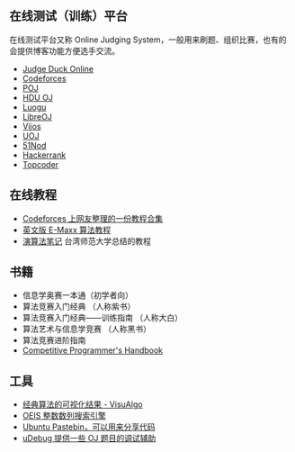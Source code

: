 ## 在线测试（训练）平台

在线测试平台又称 Online Judging System，一般用来刷题、组织比赛，也有的会提供博客功能方便选手交流。

- [Judge Duck Online](https://judge-duck.online/)
- [Codeforces](https://codeforces.com)
- [POJ](http://poj.org)
- [HDU OJ](http://acm.hdu.edu.cn)
- [Luogu](http://luogu.org)
- [LibreOJ](https://loj.ac)
- [Vijos](https://vijos.org)
- [UOJ](http://uoj.ac)
- [51Nod](https://www.51nod.com)
- [Hackerrank](https://www.hackerrank.com/)
- [Topcoder](https://www.topcoder.com/)

## 在线教程

- [Codeforces 上网友整理的一份教程合集](http://codeforces.com/blog/entry/57282)
- [英文版 E-Maxx 算法教程](https://cp-algorithms.com/)
- [演算法笔记](http://www.csie.ntnu.edu.tw/~u91029/) 台湾师范大学总结的教程

## 书籍

- 信息学奥赛一本通（初学者向）
- 算法竞赛入门经典 （人称紫书）
- 算法竞赛入门经典——训练指南 （人称大白）
- 算法艺术与信息学竞赛 （人称黑书）
- 算法竞赛进阶指南
- [Competitive Programmer's Handbook](https://cses.fi/book/index.html)

## 工具

- [经典算法的可视化结果 - VisuAlgo](https://visualgo.net/en)
- [OEIS 整数数列搜索引擎](https://oeis.org)
- [Ubuntu Pastebin，可以用来分享代码](https://paste.ubuntu.com)
- [uDebug 提供一些 OJ 题目的调试辅助](https://www.udebug.com)
